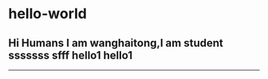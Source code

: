 # hello-world
Hi Humans
I am wanghaitong,I am student
sssssss
sfff 
hello1
hello1
--------------
-------------

